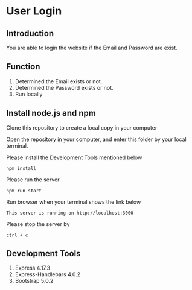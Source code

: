 <h1>User Login</h1>
<h2>Introduction</h2>  
<p>
  You are able to login the website if the Email and Password are exist.
</p>

<h2>
  Function
</h2>
<ol>
  <li>Determined the Email exists or not.</li>
  <li>Determined the Password exists or not.</li>
  <li>Run locally</li>
</ol>
<h2>
  Install node.js and npm

</h2>
<p>
  Clone this repository to create a local copy in your computer

</p>
<p>

  Open the repository in your computer, and enter this folder by your local terminal. 
</p>
<p>
  Please install the Development Tools mentioned below
</p>

  ````
  npm install
  ````
  
<p>
  Please run the server
</p>
  
  ````
  npm run start
  ````
<p>
  Run browser when your terminal shows the link below
</p>

  ````
  This server is running on http://localhost:3000
  ````
  
<p>
  Please stop the server by
</p>

  ````
  ctrl + c
  ````


<h2>
  Development Tools

</h2>
<ol>
  <li>Express 4.17.3</li>
  <li>Express-Handlebars 4.0.2</li>
  <li>Bootstrap 5.0.2</li>
</ol>
